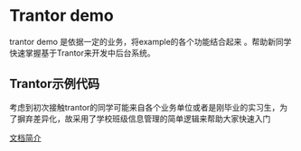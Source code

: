 # Trantor demo

trantor demo 是依据一定的业务，将example的各个功能结合起来 。帮助新同学快速掌握基于Trantor来开发中后台系统。


## Trantor示例代码

考虑到初次接触trantor的同学可能来自各个业务单位或者是刚毕业的实习生，为了摒弃差异化，故采用了学校班级信息管理的简单逻辑来帮助大家快速入门


[文档简介](https://yuque.antfin-inc.com/hehan.hh/kecuba/wla3c6)
